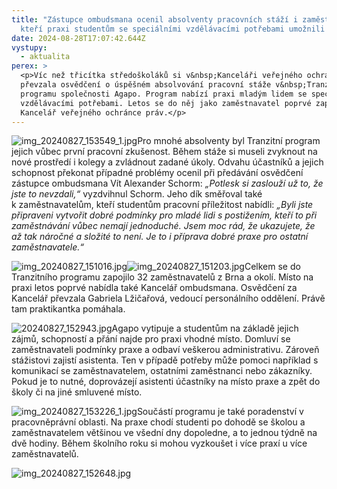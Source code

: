 ```yaml
---
title: "Zástupce ombudsmana ocenil absolventy pracovních stáží i zaměstnavatele,
  kteří praxi studentům se speciálními vzdělávacími potřebami umožnili "
date: 2024-08-28T17:07:42.644Z
vystupy:
  - aktualita
perex: >
  <p>Víc než třicítka středoškoláků si v&nbsp;Kanceláři veřejného ochránce práv
  převzala osvědčení o úspěšném absolvování pracovní stáže v&nbsp;Tranzitním
  programu společnosti Agapo. Program nabízí praxi mladým lidem se speciálními
  vzdělávacími potřebami. Letos se do něj jako zaměstnavatel poprvé zapojila i
  Kancelář veřejného ochránce práv.</p>
---
```

<p><img alt="img_20240827_153549_1.jpg" src="https://www.ochrance.cz/aktualne/zastupce_ombudsmana_ocenil_absolventy_pracovnich_stazi_i_zamestnavatele_kteri_praxi_studentum_se_specialnimi_vzdelavacimi_potrebami_umoznili/img_20240827_153549_1.jpg" />Pro mnohé absolventy byl Tranzitní program jejich vůbec první pracovní zkušenost. Během stáže si museli zvyknout na nové prostředí i kolegy a zvládnout zadané úkoly. Odvahu účastníků a jejich schopnost překonat případné problémy ocenil při předávání osvědčení zástupce ombudsmana Vít Alexander Schorm: <em>&bdquo;Potlesk si zaslouží už to, že jste to nevzdali,&ldquo;</em> vyzdvihnul Schorm. Jeho dík směřoval také k&nbsp;zaměstnavatelům, kteří studentům pracovní příležitost nabídli: <em>&bdquo;Byli jste připraveni vytvořit dobré podmínky pro mladé lidi s&nbsp;postižením, kteří to při zaměstnávání vůbec nemají jednoduché. Jsem moc rád, že ukazujete, že až tak náročné a složité to není. Je to i příprava dobré praxe pro ostatní zaměstnavatele.&ldquo;</em></p>

<p><img alt="img_20240827_151016.jpg" src="https://www.ochrance.cz/aktualne/zastupce_ombudsmana_ocenil_absolventy_pracovnich_stazi_i_zamestnavatele_kteri_praxi_studentum_se_specialnimi_vzdelavacimi_potrebami_umoznili/img_20240827_151016.jpg" /><img alt="img_20240827_151203.jpg" src="https://www.ochrance.cz/aktualne/zastupce_ombudsmana_ocenil_absolventy_pracovnich_stazi_i_zamestnavatele_kteri_praxi_studentum_se_specialnimi_vzdelavacimi_potrebami_umoznili/img_20240827_151203.jpg" />Celkem se do Tranzitního programu zapojilo 32 zaměstnavatelů z&nbsp;Brna a okolí. Místo na praxi letos poprvé nabídla také Kancelář ombudsmana. Osvědčení za Kancelář převzala Gabriela Lžičařová, vedoucí personálního oddělení. Právě tam praktikantka pomáhala.</p>

<p><img alt="20240827_152943.jpg" src="https://www.ochrance.cz/aktualne/zastupce_ombudsmana_ocenil_absolventy_pracovnich_stazi_i_zamestnavatele_kteri_praxi_studentum_se_specialnimi_vzdelavacimi_potrebami_umoznili/20240827_152943.jpg" />Agapo vytipuje a studentům na základě jejich zájmů, schopností a přání najde pro praxi vhodné místo. Domluví se zaměstnavateli podmínky praxe a odbaví veškerou administrativu. Zároveň stážistovi zajistí asistenta. Ten v&nbsp;případě potřeby může pomoci například s komunikací se zaměstnavatelem, ostatními zaměstnanci nebo zákazníky. Pokud je to nutné, doprovázejí asistenti účastníky na místo praxe a zpět do školy či na jiné smluvené místo.</p>

<p><img alt="img_20240827_153226_1.jpg" src="https://www.ochrance.cz/aktualne/zastupce_ombudsmana_ocenil_absolventy_pracovnich_stazi_i_zamestnavatele_kteri_praxi_studentum_se_specialnimi_vzdelavacimi_potrebami_umoznili/img_20240827_153226_1.jpg" />Součástí programu je také poradenství v pracovněprávní oblasti.&nbsp;Na praxe chodí studenti po dohodě se školou a zaměstnavatelem většinou ve všední dny dopoledne, a to jednou týdně na dvě hodiny. Během školního roku si mohou vyzkoušet i více praxí u více zaměstnavatelů.</p>

<p><img alt="img_20240827_152648.jpg" src="https://www.ochrance.cz/aktualne/zastupce_ombudsmana_ocenil_absolventy_pracovnich_stazi_i_zamestnavatele_kteri_praxi_studentum_se_specialnimi_vzdelavacimi_potrebami_umoznili/img_20240827_152648.jpg" /></p>

<p>&nbsp;</p>
